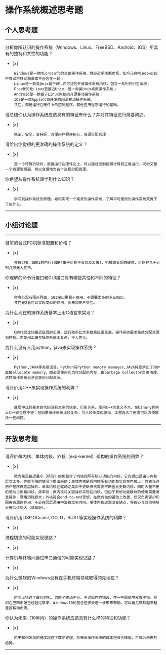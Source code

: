 # 操作系统概述思考题

## 个人思考题

---

分析你所认识的操作系统（Windows、Linux、FreeBSD、Android、iOS）所具有的独特和共性的功能？
- [x]  

>  
		Windows是一款Microsoft的桌面操作系统，曾经近乎垄断市场，如今正在Windows10中尝试将移动和桌面平台合在一起；
		Linux是一款类Unix基于GPL许可证的开源操作系统内核，包含一系列的衍生系统；
		FreeBSD比Linux更接近Unix，是一种类Unix桌面操作系统；
		Android是一款基于Linux内核的开源移动操作系统；
		IOS是一款Apple公司开发的闭源移动操作系统。
		共性，都是运行在硬件上的控制程序，其他应用程序运行的基础。

请总结你认为操作系统应该具有的特征有什么？并对其特征进行简要阐述。
- [x]  

>   
		稳定，安全，支持好，方便用户程序执行，资源分配合理

请给出你觉得的更准确的操作系统的定义？
- [x]  

>   
		是一个特殊的软件，直接运行在硬件之上，可以通过控制使得计算机正常运行，同时又是一个资源管理器，可以合理地为各个进程分配资源。

你希望从操作系统课学到什么知识？
- [x]  

>   
		学习到操作系统的原理，如何实现一个高效的操作系统，了解平时使用的操作系统究竟干了些什么。

---

## 小组讨论题

---

目前的台式PC机标准配置和价格？
- [x]  

> 
		多核CPU，DDR3的内存(DDR4由于价格不会普及太快)，机械或者固态硬盘，价格在几千元到几万元人民币。

你理解的命令行接口和GUI接口具有哪些共性和不同的特征？
- [x]  

> 
		命令行没有图形界面，GUI接口更易于使用，不需要太多的专业知识。
		共性是2者可以实现类似的作用，负责和用户交互。

为什么现在的操作系统基本上用C语言来实现？
- [x]  

>  
		C的代码比较接近底层的汇编，运行效率比大多数高级语言高，操作系统要求高效分配资源和控制。而使用汇编写操作系统太复杂，不人性化。

为什么没有人用python，java来实现操作系统？
- [x]  

>  
		Python,JAVA等高级语言，Python有Python memory manager,JAVA特意禁止了用户直接allocate memory，而必须使用它为你分配的内存，由Garbage Collector负责清理，这样操作系统无法高效地分配资源。

请评价用C++来实现操作系统的利弊？
- [x]  

>  
		底层中比较基本的代码没有太多的继承，衍生关系，使用C++的意义不大，在binary转换上C++安全性不够；但如果操作系统比较复杂，引入较多类似驱动，工程庞大了用类可以方便解决一些问题。

---

## 开放思考题

---

请评价微内核、单体内核、外核（exo-kernel）架构的操作系统的利弊？
- [x]  

>  
		微内核是接近最小（精简）的但包含了内核的所有核心功能的内核，它的提出是由于内核层次太多，性能下降的情况下提出来的；单体内核是将内核所有功能都实现在内核上；外核允许用户程序做底层操作。单体内核在驱动之类由于更新换代需要不断因此更新内核，同时大量不用的驱动占用着内核，效率低；微内核将关键操作实现在内核，但由于其他功能模块的使用需要消息操作，调用消耗巨大；外核符合end-to-end思想，在微内核的基础上改善，仅仅负责保护和隔离资源的作用，不必在层层调用中浪费太多时间。单体内核逐渐改变缺点，将核心与其他模块分离后优势大（基础好）。

请评价用LISP,OCcaml, GO, D，RUST等实现操作系统的利弊？
- [x]  

>  

进程切换的可能实现思路？
- [x]  

>  

计算机与终端间通过串口通信的可能实现思路？
- [x]  

>  

为什么微软的Windows没有在手机终端领域取得领先地位？
- [x]  

>  
		时间上错过了最佳时机，忽略了移动平台。不过现在的铺设，在一些国家中发展不错，例如在巴西市场已经超过苹果，Windows10的整合应该会进一步带来帮助，可以看见微软越来越重视移动市场。

你认为未来（10年内）的操作系统应该具有什么样的特征和功能？
- [x]  

>  
		由于网络发展的速度超过了摩尔定理，将来云操作系统的成本应该会降低，将成为未来的趋势。

---
